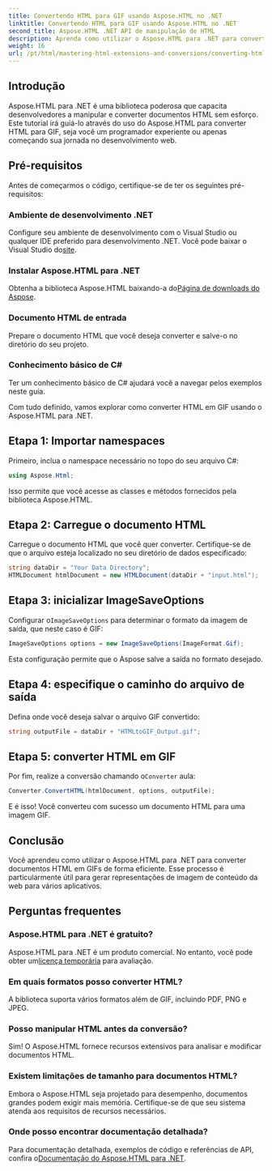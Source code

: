 ```yaml
---
title: Convertendo HTML para GIF usando Aspose.HTML no .NET
linktitle: Convertendo HTML para GIF usando Aspose.HTML no .NET
second_title: Aspose.HTML .NET API de manipulação de HTML
description: Aprenda como utilizar o Aspose.HTML para .NET para converter documentos HTML em imagens GIF sem problemas. Este guia abrangente o orienta passo a passo.
weight: 16
url: /pt/html/mastering-html-extensions-and-conversions/converting-html-to-gif/
---
```

## Introdução

Aspose.HTML para .NET é uma biblioteca poderosa que capacita desenvolvedores a manipular e converter documentos HTML sem esforço. Este tutorial irá guiá-lo através do uso do Aspose.HTML para converter HTML para GIF, seja você um programador experiente ou apenas começando sua jornada no desenvolvimento web.

## Pré-requisitos

Antes de começarmos o código, certifique-se de ter os seguintes pré-requisitos:

### Ambiente de desenvolvimento .NET 

 Configure seu ambiente de desenvolvimento com o Visual Studio ou qualquer IDE preferido para desenvolvimento .NET. Você pode baixar o Visual Studio do[site](https://visualstudio.microsoft.com/downloads/).

### Instalar Aspose.HTML para .NET

 Obtenha a biblioteca Aspose.HTML baixando-a do[Página de downloads do Aspose](https://releases.aspose.com/html/net/).

### Documento HTML de entrada

Prepare o documento HTML que você deseja converter e salve-o no diretório do seu projeto.

### Conhecimento básico de C#

Ter um conhecimento básico de C# ajudará você a navegar pelos exemplos neste guia.

Com tudo definido, vamos explorar como converter HTML em GIF usando o Aspose.HTML para .NET.

## Etapa 1: Importar namespaces

Primeiro, inclua o namespace necessário no topo do seu arquivo C#:

```csharp
using Aspose.Html;
```

Isso permite que você acesse as classes e métodos fornecidos pela biblioteca Aspose.HTML.

## Etapa 2: Carregue o documento HTML

Carregue o documento HTML que você quer converter. Certifique-se de que o arquivo esteja localizado no seu diretório de dados especificado:

```csharp
string dataDir = "Your Data Directory";
HTMLDocument htmlDocument = new HTMLDocument(dataDir + "input.html");
```

## Etapa 3: inicializar ImageSaveOptions

 Configurar o`ImageSaveOptions` para determinar o formato da imagem de saída, que neste caso é GIF:

```csharp
ImageSaveOptions options = new ImageSaveOptions(ImageFormat.Gif);
```

Esta configuração permite que o Aspose salve a saída no formato desejado.

## Etapa 4: especifique o caminho do arquivo de saída

Defina onde você deseja salvar o arquivo GIF convertido:

```csharp
string outputFile = dataDir + "HTMLtoGIF_Output.gif";
```

## Etapa 5: converter HTML em GIF

 Por fim, realize a conversão chamando o`Converter` aula:

```csharp
Converter.ConvertHTML(htmlDocument, options, outputFile);
```

E é isso! Você converteu com sucesso um documento HTML para uma imagem GIF.

## Conclusão

Você aprendeu como utilizar o Aspose.HTML para .NET para converter documentos HTML em GIFs de forma eficiente. Esse processo é particularmente útil para gerar representações de imagem de conteúdo da web para vários aplicativos.

## Perguntas frequentes

### Aspose.HTML para .NET é gratuito?  
 Aspose.HTML para .NET é um produto comercial. No entanto, você pode obter um[licença temporária](https://purchase.conholdate.com/temporary-license/) para avaliação.

### Em quais formatos posso converter HTML?  
A biblioteca suporta vários formatos além de GIF, incluindo PDF, PNG e JPEG.

### Posso manipular HTML antes da conversão?  
Sim! O Aspose.HTML fornece recursos extensivos para analisar e modificar documentos HTML.

### Existem limitações de tamanho para documentos HTML?  
Embora o Aspose.HTML seja projetado para desempenho, documentos grandes podem exigir mais memória. Certifique-se de que seu sistema atenda aos requisitos de recursos necessários.

### Onde posso encontrar documentação detalhada?  
 Para documentação detalhada, exemplos de código e referências de API, confira o[Documentação do Aspose.HTML para .NET](https://reference.aspose.com/html/net/).